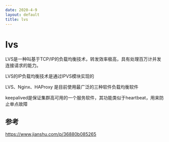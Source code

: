 ```yaml
---
date: 2020-4-9
layout: default
title: lvs
---
```


# lvs

LVS是一种叫基于TCP/IP的负载均衡技术，转发效率极高，具有处理百万计并发连接请求的能力。

LVS的IP负载均衡技术是通过IPVS模块实现的



LVS、Nginx、HAProxy 是目前使用最广泛的三种软件负载均衡软件



keepalived是保证集群高可用的一个服务软件，其功能类似于heartbeat，用来防止单点故障

## 参考

https://www.jianshu.com/p/36880b085265